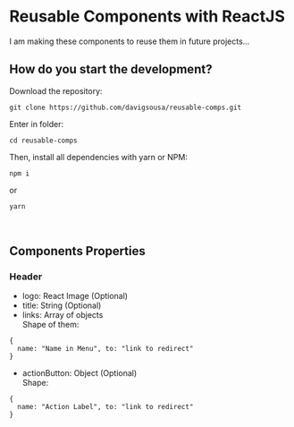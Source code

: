 # Reusable Components with ReactJS

I am making these components to reuse them in future projects...
<br>

## How do you start the development?

Download the repository:
```
git clone https://github.com/davigsousa/reusable-comps.git
```
Enter in folder:
```
cd reusable-comps
```
Then, install all dependencies with yarn or NPM:
```
npm i
```
or
```
yarn
```
<br>

## Components Properties

### Header
- logo: React Image (Optional)
- title: String (Optional)
- links: Array of objects <br>
Shape of them:
```
{
  name: "Name in Menu", to: "link to redirect"
}
```
- actionButton: Object (Optional) <br>
Shape:
```
{ 
  name: "Action Label", to: "link to redirect"
}
```